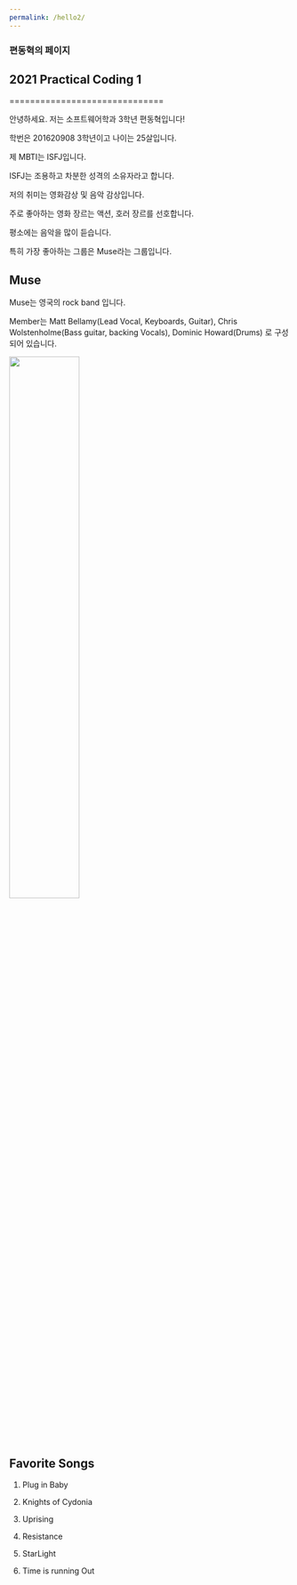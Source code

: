 ```yaml
---
permalink: /hello2/
---
```



### 편동혁의 페이지

## 2021 Practical Coding 1
==============================


안녕하세요. 저는 소프트웨어학과 3학년 편동혁입니다!

학번은 201620908 3학년이고 나이는 25살입니다.

제 MBTI는 ISFJ입니다.

ISFJ는 조용하고 차분한 성격의 소유자라고 합니다.

저의 취미는 영화감상 및 음악 감상입니다.

주로 좋아하는 영화 장르는 액션, 호러 장르를 선호합니다.

평소에는 음악을 많이 듣습니다. 

특히 가장 좋아하는 그룹은 Muse라는 그룹입니다.

## Muse

Muse는 영국의 rock band 입니다.

Member는 Matt Bellamy(Lead Vocal, Keyboards, Guitar), Chris Wolstenholme(Bass guitar, backing Vocals), Dominic Howard(Drums) 로 구성되어 있습니다.

<!--![Muse Image](https://upload.wikimedia.org/wikipedia/commons/thumb/3/3c/MuseBristol_050619-118_%2848035812973%29.jpg/1200px-MuseBristol_050619-118_%2848035812973%29.jpg)-->
<img src = "https://upload.wikimedia.org/wikipedia/commons/thumb/3/3c/MuseBristol_050619-118_%2848035812973%29.jpg/1200px-MuseBristol_050619-118_%2848035812973%29.jpg" width="50%">

## Favorite Songs

1. Plug in Baby

2. Knights of Cydonia

3. Uprising

4. Resistance

5. StarLight

6. Time is running Out


